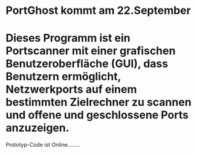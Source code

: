 # PortGhost kommt am 22.September
# Dieses Programm ist ein Portscanner mit einer grafischen Benutzeroberfläche (GUI), dass Benutzern ermöglicht, Netzwerkports auf einem bestimmten Zielrechner zu scannen und offene und geschlossene Ports anzuzeigen.





Prototyp-Code ist Online........
